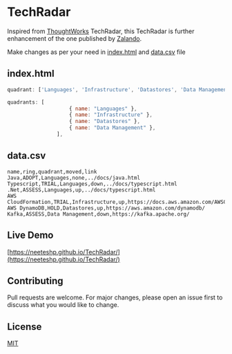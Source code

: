 # TechRadar

Inspired from [ThoughtWorks](https://www.thoughtworks.com/radar) TechRadar, this TechRadar is further enhancement of the one published by [Zalando](https://github.com/zalando/tech-radar).

Make changes as per your need in [index.html](https://github.com/neeteshp/TechRadar/blob/master/index.html) and [data.csv](https://github.com/neeteshp/TechRadar/blob/master/data.csv) file

## index.html

```js
quadrant: ['Languages', 'Infrastructure', 'Datastores', 'Data Management'].indexOf(row.quadrant),
```

```js
quadrants: [
					{ name: "Languages" },
					{ name: "Infrastructure" },
					{ name: "Datastores" },
					{ name: "Data Management" },
				],
```
## data.csv

```csv
name,ring,quadrant,moved,link
Java,ADOPT,Languages,none,../docs/java.html
Typescript,TRIAL,Languages,down,../docs/typescript.html
.Net,ASSESS,Languages,up,../docs/typescript.html
AWS CloudFormation,TRIAL,Infrastructure,up,https://docs.aws.amazon.com/AWSCloudFormation/latest/UserGuide/Welcome.html
AWS DynamoDB,HOLD,Datastores,up,https://aws.amazon.com/dynamodb/
Kafka,ASSESS,Data Management,down,https://kafka.apache.org/
```

## Live Demo
[https://neeteshp.github.io/TechRadar/](https://neeteshp.github.io/TechRadar/)

## Contributing
Pull requests are welcome. For major changes, please open an issue first to discuss what you would like to change.


## License
[MIT](https://choosealicense.com/licenses/mit/)
